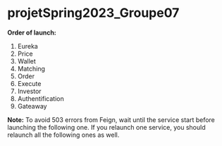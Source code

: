 # projetSpring2023_Groupe07

**Order of launch:** 
1. Eureka
2. Price
3. Wallet
4. Matching
5. Order
6. Execute
7. Investor
8. Authentification
9. Gateaway

**Note:**
To avoid 503 errors from Feign, wait until the service start before launching the following one. If you relaunch one service, you should relaunch all the following ones as well.

